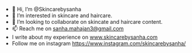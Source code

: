 - 👋 Hi, I’m @Skincarebysanha
- 👀 I’m interested in skincare and haircare.
- 💞️ I’m looking to collaborate on skincate and haircare content.
- 📫 Reach me on sanha.mahajan3@gmail.com
- I write about my experience on www.skincarebysanha.com
- Follow me on instagram https://www.instagram.com/skincarebysanha/

<!---
Skincarebysanha/Skincarebysanha is a ✨ special ✨ repository because its `README.md` (this file) appears on your GitHub profile.
You can click the Preview link to take a look at your changes.
--->
